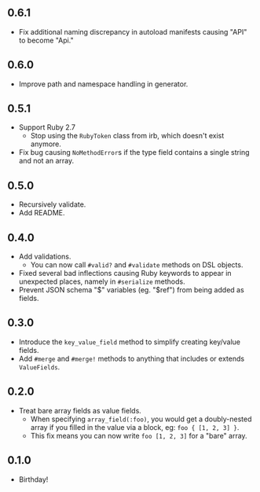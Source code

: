 ## 0.6.1
* Fix additional naming discrepancy in autoload manifests causing "API" to become "Api."

## 0.6.0
* Improve path and namespace handling in generator.

## 0.5.1
* Support Ruby 2.7
  - Stop using the `RubyToken` class from irb, which doesn't exist anymore.
* Fix bug causing `NoMethodError`s if the type field contains a single string and not an array.

## 0.5.0
* Recursively validate.
* Add README.

## 0.4.0
* Add validations.
  - You can now call `#valid?` and `#validate` methods on DSL objects.
* Fixed several bad inflections causing Ruby keywords to appear in unexpected places, namely in `#serialize` methods.
* Prevent JSON schema "$" variables (eg. "$ref") from being added as fields.

## 0.3.0
* Introduce the `key_value_field` method to simplify creating key/value fields.
* Add `#merge` and `#merge!` methods to anything that includes or extends `ValueFields`.

## 0.2.0
* Treat bare array fields as value fields.
  - When specifying `array_field(:foo)`, you would get a doubly-nested array if you filled in the value via a block, eg: `foo { [1, 2, 3] }`.
  - This fix means you can now write `foo [1, 2, 3]` for a "bare" array.

## 0.1.0
* Birthday!
